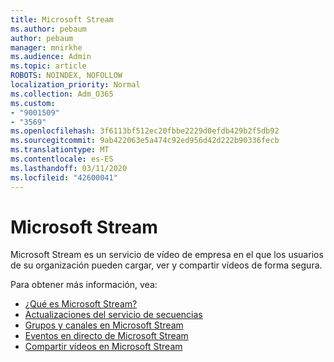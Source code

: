```yaml
---
title: Microsoft Stream
ms.author: pebaum
author: pebaum
manager: mnirkhe
ms.audience: Admin
ms.topic: article
ROBOTS: NOINDEX, NOFOLLOW
localization_priority: Normal
ms.collection: Adm_O365
ms.custom:
- "9001509"
- "3569"
ms.openlocfilehash: 3f6113bf512ec20fbbe2229d0efdb429b2f5db92
ms.sourcegitcommit: 9ab422063e5a474c92ed956d42d222b90336fecb
ms.translationtype: MT
ms.contentlocale: es-ES
ms.lasthandoff: 03/11/2020
ms.locfileid: "42600041"
---
```

# <a name="microsoft-stream"></a>Microsoft Stream

Microsoft Stream es un servicio de vídeo de empresa en el que los usuarios de su organización pueden cargar, ver y compartir vídeos de forma segura. 

Para obtener más información, vea:

- [¿Qué es Microsoft Stream?](https://docs.microsoft.com/stream/overview)
- [Actualizaciones del servicio de secuencias](https://techcommunity.microsoft.com/t5/microsoft-stream-service-updates/bd-p/StreamAnnouncements)
- [Grupos y canales en Microsoft Stream](https://docs.microsoft.com/stream/groups-channels-organization)
- [Eventos en directo de Microsoft Stream](https://docs.microsoft.com/stream/live-event-overview)
- [Compartir vídeos en Microsoft Stream](https://docs.microsoft.com/stream/portal-share-video)